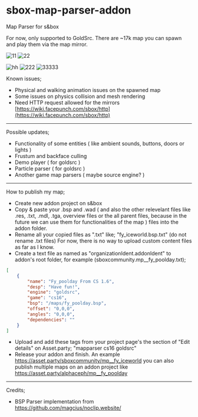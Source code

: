 # sbox-map-parser-addon
Map Parser for s&amp;box

For now, only supported to GoldSrc. There are ~17k map you can spawn and play them via the map mirror.

![11](https://user-images.githubusercontent.com/48884110/212428265-cf7c902b-eb8e-41bf-9e13-e2ca85624ad2.png)
![22](https://user-images.githubusercontent.com/48884110/212428295-a7270f2a-004c-4646-9405-5c65943157f8.png)

![hh](https://user-images.githubusercontent.com/48884110/219905268-1642e9ef-374d-4c0f-b445-ad54bdbd8d9f.png)
![222](https://user-images.githubusercontent.com/48884110/219905269-87aef5d9-aa49-4085-8276-1a9e8387c3bc.png)
![33333](https://user-images.githubusercontent.com/48884110/219905271-8e3ccf91-bffd-4de7-b1ba-cb5a9230b136.png)


Known issues;
- Physical and walking animation issues on the spawned map
- Some issues on physics collision and mesh rendering
- Need HTTP request allowed for the mirrors [https://wiki.facepunch.com/sbox/http](https://wiki.facepunch.com/sbox/http)
___

Possible updates;
- Functionality of some entities ( like ambient sounds, buttons, doors or lights )
- Frustum and backface culling
- Demo player ( for goldsrc )
- Particle parser ( for goldsrc )
- Another game map parsers ( maybe source engine? )

___

How to publish my map;
- Create new addon project on s&box
- Copy & paste your .bsp and .wad ( and also the other relevelant files like .res, .txt, .mdl, .tga, overview files or the all parent files, because in the future we can use them for functionalities of the map ) files into the addon folder.
- Rename all your copied files as ".txt" like; "fy_iceworld.bsp.txt" (do not rename .txt files) For now, there is no way to upload custom content files as far as I know.
- Create a text file as named as "organizationIdent.addonIdent" to addon's root folder, for example (sboxcommunity.mp__fy_poolday.txt);

```json
[
    {
        "name": "Fy_poolday From CS 1.6",
        "desp": "Have fun!",
        "engine": "goldsrc",
        "game": "cs16",
        "bsp": "/maps/fy_poolday.bsp",
        "offset": "0,0,0",
        "angles": "0,0,0",
        "dependencies": ""
    }
]
```
- Upload and add these tags from your project page's the section of "Edit details" on Asset.party; "mapparser cs16 goldsrc"
- Release your addon and finish. An example https://asset.party/sboxcommunity/mp__fy_iceworld you can also publish multiple maps on an addon project like https://asset.party/alphaceph/mp__fy_poolday

___


Credits;
- BSP Parser implementation from https://github.com/magcius/noclip.website/
